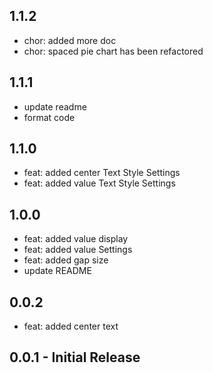 ## 1.1.2
* chor: added more doc
* chor: spaced pie chart has been refactored
## 1.1.1
* update readme
* format code
## 1.1.0

* feat: added center Text Style Settings
* feat: added value Text Style Settings
## 1.0.0

* feat: added value display
* feat: added value Settings
* feat: added gap size
* update README

## 0.0.2

* feat: added center text

## 0.0.1 - Initial Release
